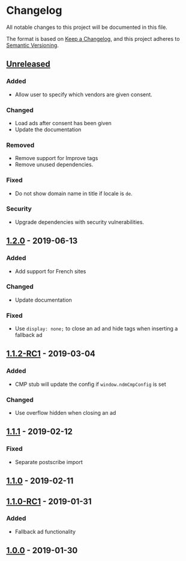 # Changelog
All notable changes to this project will be documented in this file.

The format is based on [Keep a Changelog](https://keepachangelog.com/en/1.0.0/),
and this project adheres to [Semantic Versioning](https://semver.org/spec/v2.0.0.html).

## [Unreleased]
### Added
- Allow user to specify which vendors are given consent.

### Changed
- Load ads after consent has been given
- Update the documentation

### Removed
- Remove support for Improve tags
- Remove unused dependencies.

### Fixed
- Do not show domain name in title if locale is `de`.

### Security
- Upgrade dependencies with security vulnerabilities.

## [1.2.0] - 2019-06-13
### Added
- Add support for French sites

### Changed
- Update documentation

### Fixed
- Use `display: none;` to close an ad and hide tags when inserting a fallback ad

## [1.1.2-RC1] - 2019-03-04
### Added
- CMP stub will update the config if `window.ndmCmpConfig` is set

### Changed
- Use overflow hidden when closing an ad

## [1.1.1] - 2019-02-12
### Fixed
- Separate postscribe import

## [1.1.0] - 2019-02-11

## [1.1.0-RC1] - 2019-01-31
### Added
- Fallback ad functionality

## [1.0.0] - 2019-01-30

[Unreleased]: https://github.com/nextdaymedia/cmp/tree/master
[1.0.0]: https://github.com/nextdaymedia/cmp/tree/1.0.0
[1.1.0-RC1]: https://github.com/nextdaymedia/cmp/tree/1.1.0-RC1
[1.1.0]: https://github.com/nextdaymedia/cmp/tree/1.1.0
[1.1.1]: https://github.com/nextdaymedia/cmp/tree/1.1.1
[1.1.2-RC1]: https://github.com/nextdaymedia/cmp/tree/1.1.2-RC1
[1.2.0]: https://github.com/nextdaymedia/cmp/tree/1.2.0
